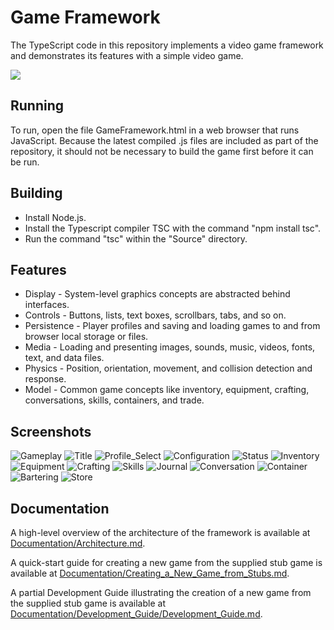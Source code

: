 Game Framework
==============

The TypeScript code in this repository implements a video game framework and demonstrates its features with a simple video game.

<img src="Screenshots/Recording-Gameplay.gif"></img>


Running
-------

To run, open the file GameFramework.html in a web browser that runs JavaScript.  Because the latest compiled .js files are included as part of the repository, it should not be necessary to build the game first before it can be run.


Building
--------

* Install Node.js.
* Install the Typescript compiler TSC with the command "npm install tsc".
* Run the command "tsc" within the "Source" directory.


Features
--------

* Display - System-level graphics concepts are abstracted behind interfaces.
* Controls - Buttons, lists, text boxes, scrollbars, tabs, and so on.
* Persistence - Player profiles and saving and loading games to and from browser local storage or files.
* Media - Loading and presenting images, sounds, music, videos, fonts, text, and data files.
* Physics - Position, orientation, movement, and collision detection and response.
* Model - Common game concepts like inventory, equipment, crafting, conversations, skills, containers, and trade.


Screenshots
-----------

![Gameplay](/Screenshots/Screenshot-Gameplay.png?raw=true "Gameplay")
![Title](/Screenshots/Screenshot-Title.png?raw=true "Title")
![Profile_Select](/Screenshots/Screenshot-Profile_Select.png?raw=true "Profile Select")
![Configuration](/Screenshots/Screenshot-Configuration.png?raw=true "Configuration")
![Status](/Screenshots/Screenshot-Status.png?raw=true "Status")
![Inventory](/Screenshots/Screenshot-Inventory.png?raw=true "Inventory")
![Equipment](/Screenshots/Screenshot-Equipment.png?raw=true "Equipment")
![Crafting](/Screenshots/Screenshot-Crafting.png?raw=true "Crafting")
![Skills](/Screenshots/Screenshot-Skills.png?raw=true "Skills")
![Journal](/Screenshots/Screenshot-Journal.png?raw=true "Journal")
![Conversation](/Screenshots/Screenshot-Conversation.png?raw=true "Conversation")
![Container](/Screenshots/Screenshot-Container.png?raw=true "Container")
![Bartering](/Screenshots/Screenshot-Bartering.png?raw=true "Bartering")
![Store](/Screenshots/Screenshot-Store.png?raw=true "Store")


Documentation
-------------

A high-level overview of the architecture of the framework is available at <a href="Documentation/Architecture.md">Documentation/Architecture.md</a>.

A quick-start guide for creating a new game from the supplied stub game is available at <a href="Documentation/Creating_a_New_Game_from_Stubs.md">Documentation/Creating_a_New_Game_from_Stubs.md</a>.

A partial Development Guide illustrating the creation of a new game from the supplied stub game is available at <a href="Documentation/Development_Guide/Development_Guide.md">Documentation/Development_Guide/Development_Guide.md</a>.


